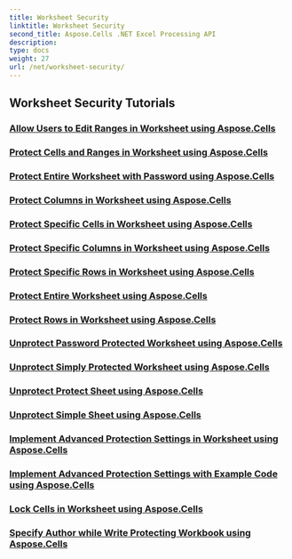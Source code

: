 ```yaml
---
title: Worksheet Security
linktitle: Worksheet Security
second_title: Aspose.Cells .NET Excel Processing API
description: 
type: docs
weight: 27
url: /net/worksheet-security/
---
```


## Worksheet Security Tutorials
### [Allow Users to Edit Ranges in Worksheet using Aspose.Cells](./allow-edit-ranges/)
### [Protect Cells and Ranges in Worksheet using Aspose.Cells](./protect-cells-and-ranges/)
### [Protect Entire Worksheet with Password using Aspose.Cells](./protect-worksheet-password/)
### [Protect Columns in Worksheet using Aspose.Cells](./protect-columns/)
### [Protect Specific Cells in Worksheet using Aspose.Cells](./protect-specific-cells/)
### [Protect Specific Columns in Worksheet using Aspose.Cells](./protect-specific-columns/)
### [Protect Specific Rows in Worksheet using Aspose.Cells](./protect-specific-rows/)
### [Protect Entire Worksheet using Aspose.Cells](./protect-worksheet/)
### [Protect Rows in Worksheet using Aspose.Cells](./protect-rows/)
### [Unprotect Password Protected Worksheet using Aspose.Cells](./unprotect-password-worksheet/)
### [Unprotect Simply Protected Worksheet using Aspose.Cells](./unprotect-simply-protected/)
### [Unprotect Protect Sheet using Aspose.Cells](./unprotect-protect-sheet/)
### [Unprotect Simple Sheet using Aspose.Cells](./unprotect-simple-sheet/)
### [Implement Advanced Protection Settings in Worksheet using Aspose.Cells](./implement-advanced-protection-settings/)
### [Implement Advanced Protection Settings with Example Code using Aspose.Cells](./advanced-protection-settings-example-code/)
### [Lock Cells in Worksheet using Aspose.Cells](./lock-cells/)
### [Specify Author while Write Protecting Workbook using Aspose.Cells](./specify-author-write-protect-workbook/)